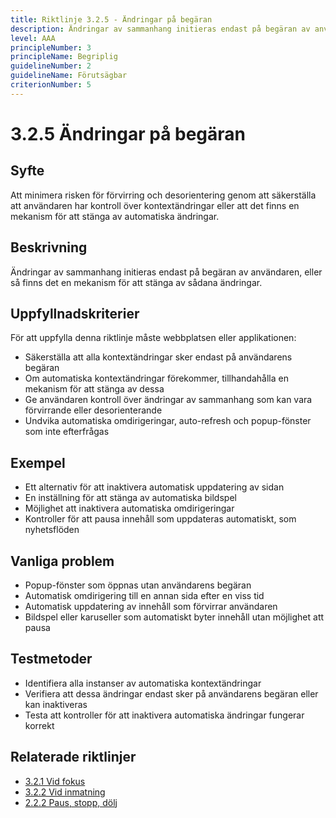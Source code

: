 ```yaml
---
title: Riktlinje 3.2.5 - Ändringar på begäran
description: Ändringar av sammanhang initieras endast på begäran av användaren, eller så finns det en mekanism för att stänga av sådana ändringar.
level: AAA
principleNumber: 3
principleName: Begriplig
guidelineNumber: 2
guidelineName: Förutsägbar
criterionNumber: 5
---
```


# 3.2.5 Ändringar på begäran

## Syfte

Att minimera risken för förvirring och desorientering genom att säkerställa att användaren har kontroll över kontextändringar eller att det finns en mekanism för att stänga av automatiska ändringar.

## Beskrivning

Ändringar av sammanhang initieras endast på begäran av användaren, eller så finns det en mekanism för att stänga av sådana ändringar.

## Uppfyllnadskriterier

För att uppfylla denna riktlinje måste webbplatsen eller applikationen:

- Säkerställa att alla kontextändringar sker endast på användarens begäran
- Om automatiska kontextändringar förekommer, tillhandahålla en mekanism för att stänga av dessa
- Ge användaren kontroll över ändringar av sammanhang som kan vara förvirrande eller desorienterande
- Undvika automatiska omdirigeringar, auto-refresh och popup-fönster som inte efterfrågas

## Exempel

- Ett alternativ för att inaktivera automatisk uppdatering av sidan
- En inställning för att stänga av automatiska bildspel
- Möjlighet att inaktivera automatiska omdirigeringar
- Kontroller för att pausa innehåll som uppdateras automatiskt, som nyhetsflöden

## Vanliga problem

- Popup-fönster som öppnas utan användarens begäran
- Automatisk omdirigering till en annan sida efter en viss tid
- Automatisk uppdatering av innehåll som förvirrar användaren
- Bildspel eller karuseller som automatiskt byter innehåll utan möjlighet att pausa

## Testmetoder

- Identifiera alla instanser av automatiska kontextändringar
- Verifiera att dessa ändringar endast sker på användarens begäran eller kan inaktiveras
- Testa att kontroller för att inaktivera automatiska ändringar fungerar korrekt

## Relaterade riktlinjer

- [3.2.1 Vid fokus](/wcag/3/2/1/vid-fokus)
- [3.2.2 Vid inmatning](/wcag/3/2/2/vid-inmatning)
- [2.2.2 Paus, stopp, dölj](/wcag/2/2/2/paus-stopp-dolj)
